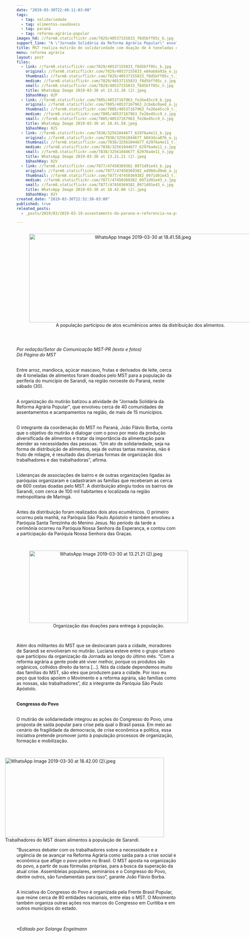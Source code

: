 ```yaml
---
date: "2019-03-30T22:40:11-03:00"
tags:
  - tag: solidariedade
  - tag: alimentos-saudáveis
  - tag: paraná
  - tag: reforma-agrária-popular
images_hd: //farm8.staticflickr.com/7829/40537155833_f8d5bff05c_b.jpg
support_line: "A \"Jornada Solidária da Reforma Agrária Popular\" envolveu cerca de 40 comunidades de assentamentos e acampamentos, de mais de 15 municípios, na região noroeste do estado"
title: MST realiza mutirão de solidariedade com doação de 4 toneladas de alimentos no Paraná
menu: reforma agrária
layout: post
files:
  - link: //farm8.staticflickr.com/7829/40537155833_f8d5bff05c_b.jpg
    original: //farm8.staticflickr.com/7829/40537155833_e84ab8a93a_o.jpg
    thumbnail: //farm8.staticflickr.com/7829/40537155833_f8d5bff05c_t.jpg
    medium: //farm8.staticflickr.com/7829/40537155833_f8d5bff05c_z.jpg
    small: //farm8.staticflickr.com/7829/40537155833_f8d5bff05c_n.jpg
    title: WhatsApp Image 2019-03-30 at 13.21.36 (2).jpeg
    $$hashKey: 02P
  - link: //farm8.staticflickr.com/7805/40537167963_fe26e45cc9_b.jpg
    original: //farm8.staticflickr.com/7805/40537167963_2cbebc0aed_o.jpg
    thumbnail: //farm8.staticflickr.com/7805/40537167963_fe26e45cc9_t.jpg
    medium: //farm8.staticflickr.com/7805/40537167963_fe26e45cc9_z.jpg
    small: //farm8.staticflickr.com/7805/40537167963_fe26e45cc9_n.jpg
    title: WhatsApp Image 2019-03-30 at 18.41.58.jpeg
    $$hashKey: 02S
  - link: //farm8.staticflickr.com/7838/32561044677_62976a4e11_b.jpg
    original: //farm8.staticflickr.com/7838/32561044677_b043dca876_o.jpg
    thumbnail: //farm8.staticflickr.com/7838/32561044677_62976a4e11_t.jpg
    medium: //farm8.staticflickr.com/7838/32561044677_62976a4e11_z.jpg
    small: //farm8.staticflickr.com/7838/32561044677_62976a4e11_n.jpg
    title: WhatsApp Image 2019-03-30 at 13.21.21 (2).jpeg
    $$hashKey: 02V
  - link: //farm8.staticflickr.com/7877/47450369382_0971d91e43_b.jpg
    original: //farm8.staticflickr.com/7877/47450369382_ed90dcd9eb_o.jpg
    thumbnail: //farm8.staticflickr.com/7877/47450369382_0971d91e43_t.jpg
    medium: //farm8.staticflickr.com/7877/47450369382_0971d91e43_z.jpg
    small: //farm8.staticflickr.com/7877/47450369382_0971d91e43_n.jpg
    title: WhatsApp Image 2019-03-30 at 18.42.00 (2).jpeg
    $$hashKey: 02Y
created_date: "2019-03-30T22:52:38-03:00"
published: true
releated_posts:
  - _posts/2019/03/2019-03-19-assentamento-do-parana-e-referencia-na-producao-de-organicos.md

---
```

<div style="text-align:center">
<figure class="image" style="display:inline-block"><img alt="WhatsApp Image 2019-03-30 at 18.41.58.jpeg" height="279" src="//farm8.staticflickr.com/7805/40537167963_fe26e45cc9_b.jpg" width="700" />
<figcaption>A popula&ccedil;&atilde;o participou de&nbsp;atos ecum&ecirc;nicos antes da distribui&ccedil;&atilde;o dos alimentos.</figcaption>
</figure>
</div>

<p>&nbsp;</p>

<p><em>Por reda&ccedil;&atilde;o/Setor de Comunica&ccedil;&atilde;o MST-PR (texto e fotos)<br />
D&aacute; P&aacute;gina do MST&nbsp;</em></p>

<p><br />
Entre arroz, mandioca, a&ccedil;&uacute;car mascavo, frutas e derivados de leite, cerca de 4 toneladas de alimentos foram doados pelo MST para a popula&ccedil;&atilde;o da periferia do munic&iacute;pio de Sarandi, na regi&atilde;o noroeste do Paran&aacute;, neste s&aacute;bado (30).&nbsp;<br />
&nbsp;</p>

<p>A organiza&ccedil;&atilde;o do mutir&atilde;o batizou a atividade de &quot;Jornada Solid&aacute;ria da Reforma Agr&aacute;ria Popular&quot;, que envolveu cerca de 40 comunidades de assentamentos e acampamentos na regi&atilde;o, de mais de 15 munic&iacute;pios.&nbsp;</p>

<p><br />
O integrante da coordena&ccedil;&atilde;o do MST no Paran&aacute;, Jo&atilde;o Fl&aacute;vio Borba, conta que o objetivo do mutir&atilde;o &eacute; dialogar com o povo por meio da produ&ccedil;&atilde;o diversificada de alimentos e tratar da import&acirc;ncia da alimenta&ccedil;&atilde;o para atender as necessidades das pessoas. &ldquo;Um ato de solidariedade, seja na forma de distribui&ccedil;&atilde;o de alimentos, seja de outras tantas maneiras, n&atilde;o &eacute; fruto de milagre, &eacute; resultado das diversas formas de organiza&ccedil;&atilde;o dos trabalhadores e das trabalhadoras&quot;, afirma.</p>

<p><br />
Lideran&ccedil;as de associa&ccedil;&otilde;es de bairro e de outras organiza&ccedil;&otilde;es ligadas &agrave;s par&oacute;quias organizaram e cadastraram as fam&iacute;lias que receberam as cerca de 600 cestas doadas pelo MST. A distribui&ccedil;&atilde;o atingiu todos os bairros de Sarandi, com cerca de 100 mil habitantes e localizada na regi&atilde;o metropolitana de Maring&aacute;.&nbsp;</p>

<p><br />
Antes da distribui&ccedil;&atilde;o foram realizados dois atos ecum&ecirc;nicos. O primeiro ocorreu pela manh&atilde;, na Par&oacute;quia S&atilde;o Paulo Ap&oacute;stolo e tamb&eacute;m envolveu a Par&oacute;quia Santa Terezinha do Menino Jesus. No per&iacute;odo da tarde a cerim&ocirc;nia ocorreu na Par&oacute;quia Nossa Senhora da Esperan&ccedil;a, e contou com a participa&ccedil;&atilde;o da Par&oacute;quia Nossa Senhora das Gra&ccedil;as.<br />
&nbsp;</p>

<div style="text-align:center">
<figure class="image" style="display:inline-block"><img alt="WhatsApp Image 2019-03-30 at 13.21.21 (2).jpeg" height="228" src="//farm8.staticflickr.com/7838/32561044677_62976a4e11_b.jpg" width="500" />
<figcaption>Organiza&ccedil;&atilde;o das doa&ccedil;&otilde;es para entrega &agrave; popula&ccedil;&atilde;o.</figcaption>
</figure>
</div>

<p><br />
Al&eacute;m dos militantes do MST que se deslocaram para a cidade, moradores de Sarandi se envolveram no mutir&atilde;o. Luciana esteve entre o grupo urbano que participou da organiza&ccedil;&atilde;o da Jornada ao longo do &uacute;ltimo m&ecirc;s. &ldquo;Com a reforma agr&aacute;ria a gente pode at&eacute; viver melhor, porque os produtos s&atilde;o org&acirc;nicos, colhidos direito da terra [...]. N&oacute;s da cidade dependemos muito das fam&iacute;lias do MST, s&atilde;o eles que produzem para a cidade. Por isso eu pe&ccedil;o que todos apoiem o Movimento e a reforma agr&aacute;ria, s&atilde;o fam&iacute;lias como as nossas, s&atilde;o trabalhadores&rdquo;, diz a integrante da Par&oacute;quia S&atilde;o Paulo Ap&oacute;stolo.&nbsp; &nbsp;<br />
&nbsp;</p>

<p><strong>Congresso do Povo&nbsp;</strong><br />
&nbsp;</p>

<p>O mutir&atilde;o de solidariedade integrou as a&ccedil;&otilde;es do Congresso do Povo, uma proposta de sa&iacute;da popular para crise pela qual o Brasil passa. Em meio ao cen&aacute;rio de fragilidade da democracia, de crise econ&ocirc;mica e pol&iacute;tica, essa iniciativa pretende promover junto &agrave; popula&ccedil;&atilde;o processos de organiza&ccedil;&atilde;o, forma&ccedil;&atilde;o e mobiliza&ccedil;&atilde;o.&nbsp;<br />
&nbsp;</p>

<figure class="image" style="float:right"><img alt="WhatsApp Image 2019-03-30 at 18.42.00 (2).jpeg" height="250" src="//farm8.staticflickr.com/7877/47450369382_0971d91e43_b.jpg" width="500" />
<figcaption>Trabalhadores do MST doam alimentos &agrave; popula&ccedil;&atilde;o de Sarandi.</figcaption>
</figure>

<p>&quot;Buscamos debater com os trabalhadores sobre a necessidade e a urg&ecirc;ncia de se avan&ccedil;ar na Reforma Agr&aacute;ria como sa&iacute;da para a crise social e econ&ocirc;mica que aflige o povo pobre no Brasil. O MST aposta na organiza&ccedil;&atilde;o do povo, a partir de suas f&oacute;rmulas pr&oacute;prias, para a busca da supera&ccedil;&atilde;o da atual crise. Assembleias populares, semin&aacute;rios e o Congresso do Povo, dentre outros, s&atilde;o fundamentais para isso&rdquo;, garante Jo&atilde;o Fl&aacute;vio Borba.&nbsp;</p>

<p><br />
A iniciativa do Congresso do Povo &eacute; organizada pela Frente Brasil Popular, que re&uacute;ne cerca de 80 entidades nacionais, entre elas o MST. O Movimento tamb&eacute;m organiza outras a&ccedil;&otilde;es nos marcos do Congresso em Curitiba e em outros munic&iacute;pios do estado.&nbsp;<br />
<br />
&nbsp;</p>

<p><em>*Editado por Solange Engelmann</em></p>
